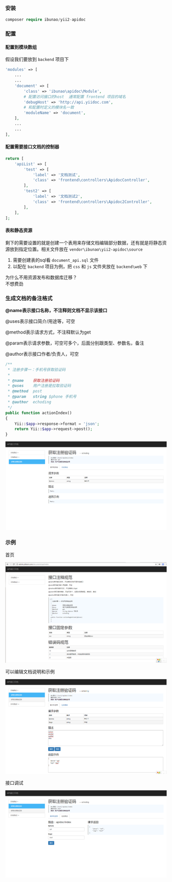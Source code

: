 ### 安装  
```php
composer require ibunao/yii2-apidoc
```
### 配置  
#### 配置到模块数组  
假设我们要放到 `backend` 项目下  
```php
'modules' => [
    ...
    ...
    'document' => [
        'class' => 'ibunao\apidoc\Module',
        # 配置访问接口的host  通常配置 frontend 项目的域名
        'debugHost' => 'http://api.yiidoc.com',
        # 和配置时定义的模块名一致
        'moduleName' => 'document',
    ],
    ...
    ...
],
```
<!-- more -->
#### 配置需要接口文档的控制器    

```php
return [
	'apiList' => [
		'test' => [
			'label' => '文档测试',
			'class' => 'frontend\controllers\ApidocController',
		],
		'test2' => [
			'label' => '文档测试2',
			'class' => 'frontend\controllers\Apidoc2Controller',
		],
	],
];
```
#### 表和静态资源  
剩下的需要设置的就是创建一个表用来存储文档编辑部分数据，还有就是将静态资源放到指定位置。相关文件放在 `vendor\ibunao\yii2-apidoc\source`
1. 需要创建表的sql看 `document_api.sql` 文件  
2. 以配在 `backend` 项目为例，把 `css` 和 `js` 文件夹放在 `backend\web` 下  

为什么不用资源发布和数据库迁移？  
不想费劲

### 生成文档的备注格式   

**@name表示接口名称，不注释则文档不显示该接口**

@uses表示接口简介/用途等，可空

@method表示请求方式，不注释默认为get

@param表示请求参数，可空可多个，后面分别跟类型、参数名，备注

@author表示接口作者/负责人，可空

```php
/**
 * 注册步骤一：手机号获取验证码
 *
 * @name	获取注册验证码
 * @uses	用户注册是拉取验证码
 * @method	post
 * @param	string $phone 手机号
 * @author	echoding
 */
public function actionIndex()
{
    Yii::$app->response->format = 'json';
	return Yii::$app->request->post();
}
```
![apidoc4](https://raw.githubusercontent.com/Ibunao/github-blog/master/images/yii/apidoc/apidoc4.png)  

### 示例  
首页  

![apidoc3](https://raw.githubusercontent.com/Ibunao/github-blog/master/images/yii/apidoc/apidoc3.png)  

可以编辑文档说明和示例  

![apidoc5](https://raw.githubusercontent.com/Ibunao/github-blog/master/images/yii/apidoc/apidoc5.png)  

接口调试

![apidoc6](https://raw.githubusercontent.com/Ibunao/github-blog/master/images/yii/apidoc/apidoc6.png)

